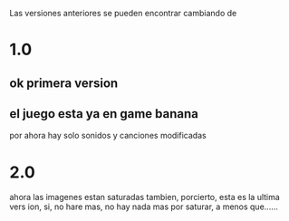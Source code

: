 Las versiones anteriores se pueden encontrar cambiando de

# 1.0

ok primera version
-
el juego esta ya en game banana
-
por ahora hay solo sonidos y canciones modificadas

# 2.0

ahora las imagenes estan saturadas tambien, porcierto, esta es la ultima vers
ion, si, no hare mas, no hay nada mas por saturar, a menos que......
